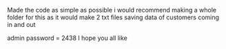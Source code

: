Made the code as simple as possible
i would recommend making a whole folder for this as it would make 2 txt files saving data of customers coming in and out

admin password = 2438
I hope you all like
